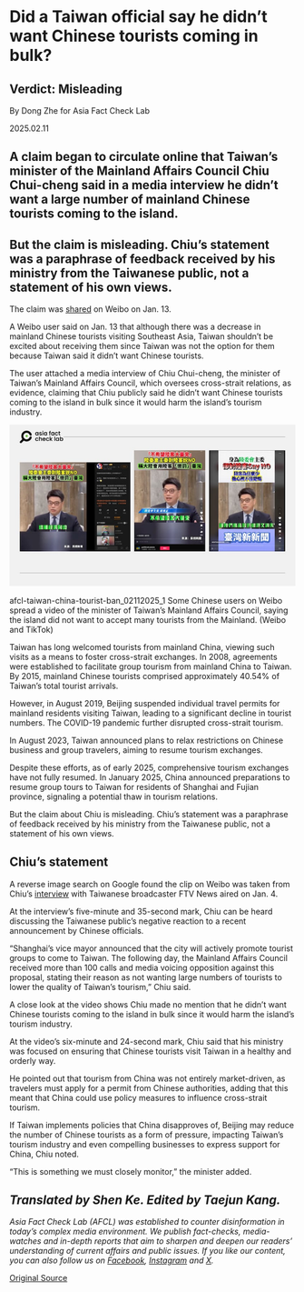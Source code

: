 # Did a Taiwan official say he didn’t want Chinese tourists coming in bulk?

## Verdict: Misleading

By Dong Zhe for Asia Fact Check Lab

2025.02.11

## A claim began to circulate online that Taiwan’s minister of the Mainland Affairs Council Chiu Chui-cheng said in a media interview he didn’t want a large number of mainland Chinese tourists coming to the island.

## But the claim is misleading. Chiu’s statement was a paraphrase of feedback received by his ministry from the Taiwanese public, not a statement of his own views.

The claim was [shared](https://archive.ph/zSJhg) on Weibo on Jan. 13.

A Weibo user said on Jan. 13 that although there was a decrease in mainland Chinese tourists visiting Southeast Asia, Taiwan shouldn’t be excited about receiving them since Taiwan was not the option for them because Taiwan said it didn’t want Chinese tourists.

The user attached a media interview of Chiu Chui-cheng, the minister of Taiwan’s Mainland Affairs Council, which oversees cross-strait relations, as evidence, claiming that Chiu publicly said he didn’t want Chinese tourists coming to the island in bulk since it would harm the island’s tourism industry.

![Some Chinese users on Weibo spread a video of the minister of Taiwan’s Mainland Affairs Council, saying the island did not want to accept many tourists from the Mainland.](images/EXSQF5XBGNHTZBECNTLYI5YWEU.png)

afcl-taiwan-china-tourist-ban\_02112025\_1 Some Chinese users on Weibo spread a video of the minister of Taiwan’s Mainland Affairs Council, saying the island did not want to accept many tourists from the Mainland. (Weibo and TikTok)

Taiwan has long welcomed tourists from mainland China, viewing such visits as a means to foster cross-strait exchanges. In 2008, agreements were established to facilitate group tourism from mainland China to Taiwan. By 2015, mainland Chinese tourists comprised approximately 40.54% of Taiwan’s total tourist arrivals.

However, in August 2019, Beijing suspended individual travel permits for mainland residents visiting Taiwan, leading to a significant decline in tourist numbers. The COVID-19 pandemic further disrupted cross-strait tourism.

In August 2023, Taiwan announced plans to relax restrictions on Chinese business and group travelers, aiming to resume tourism exchanges.

Despite these efforts, as of early 2025, comprehensive tourism exchanges have not fully resumed. In January 2025, China announced preparations to resume group tours to Taiwan for residents of Shanghai and Fujian province, signaling a potential thaw in tourism relations.

But the claim about Chiu is misleading. Chiu’s statement was a paraphrase of feedback received by his ministry from the Taiwanese public, not a statement of his own views.

## Chiu’s statement

A reverse image search on Google found the clip on Weibo was taken from Chiu’s [interview](https://www.youtube.com/watch?v=HDkhwAkZ47M) with Taiwanese broadcaster FTV News aired on Jan. 4.

At the interview’s five-minute and 35-second mark, Chiu can be heard discussing the Taiwanese public’s negative reaction to a recent announcement by Chinese officials.

“Shanghai’s vice mayor announced that the city will actively promote tourist groups to come to Taiwan. The following day, the Mainland Affairs Council received more than 100 calls and media voicing opposition against this proposal, stating their reason as not wanting large numbers of tourists to lower the quality of Taiwan’s tourism,” Chiu said.

A close look at the video shows Chiu made no mention that he didn’t want Chinese tourists coming to the island in bulk since it would harm the island’s tourism industry.

At the video’s six-minute and 24-second mark, Chiu said that his ministry was focused on ensuring that Chinese tourists visit Taiwan in a healthy and orderly way.

He pointed out that tourism from China was not entirely market-driven, as travelers must apply for a permit from Chinese authorities, adding that this meant that China could use policy measures to influence cross-strait tourism.

If Taiwan implements policies that China disapproves of, Beijing may reduce the number of Chinese tourists as a form of pressure, impacting Taiwan’s tourism industry and even compelling businesses to express support for China, Chiu noted.

“This is something we must closely monitor,” the minister added.

## *Translated by Shen Ke. Edited by Taejun Kang.*

*Asia Fact Check Lab (AFCL) was established to counter disinformation in today’s complex media environment. We publish fact-checks, media-watches and in-depth reports that aim to sharpen and deepen our readers’ understanding of current affairs and public issues. If you like our content, you can also follow us on* [*Facebook*](https://www.facebook.com/asiafactchecklabcn)*,* [*Instagram*](https://www.instagram.com/asiafactchecklab/) *and* [*X*](https://twitter.com/AFCL_eng)*.*



[Original Source](https://www.rfa.org/english/factcheck/2025/02/11/afcl-taiwan-china-tourist-ban-02112025/)